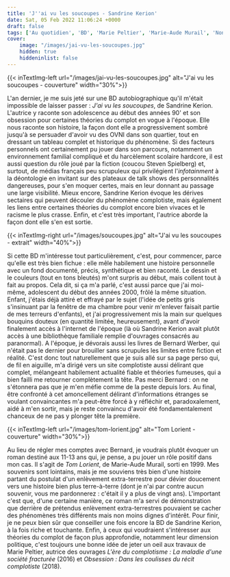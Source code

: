 ```yaml
---
title: 'J''ai vu les soucoupes - Sandrine Kerion'
date: Sat, 05 Feb 2022 11:06:24 +0000
draft: false
tags: ['Au quotidien', 'BD', 'Marie Peltier', 'Marie-Aude Murail', 'Non-fiction', 'Roman', 'Sandrine Kerion', 'SFFF']
cover: 
    image: "/images/jai-vu-les-soucoupes.jpg"
    hidden: true
    hiddeninlist: false
---
```


{{< inTextImg-left url="/images/jai-vu-les-soucoupes.jpg" alt="J'ai vu les soucoupes - couverture" width="30%">}}

L'an dernier, je me suis jeté sur une BD autobiographique qu'il m'était impossible de laisser passer : _J'ai vu les soucoupes_, de Sandrine Kerion. L'autrice y raconte son adolescence au début des années 90' et son obsession pour certaines théories du complot en vogue à l'époque. Elle nous raconte son histoire, la façon dont elle a progressivement sombré jusqu'à se persuader d'avoir vu des OVNI dans son quartier, tout en dressant un tableau complet et historique du phénomène. Si des facteurs personnels ont certainement pu jouer dans son parcours, notamment un environnement familial compliqué et du harcèlement scolaire hardcore, il est aussi question du rôle joué par la fiction (coucou Steven Spielberg) et, surtout, de médias français peu scrupuleux qui privilégient l'_infotainment_ à la déontologie en invitant sur des plateaux de talk shows des personnalités dangereuses, pour s'en moquer certes, mais en leur donnant au passage une large visibilité. Mieux encore, Sandrine Kerion évoque les dérives sectaires qui peuvent découler du phénomène complotiste, mais également les liens entre certaines théories du complot encore bien vivaces et le racisme le plus crasse. Enfin, et c'est très important, l'autrice aborde la façon dont elle s'en est sortie.

{{< inTextImg-right url="/images/soucoupes.jpg" alt="J'ai vu les soucoupes - extrait" width="40%">}}

Si cette BD m'intéresse tout particulièrement, c'est, pour commencer, parce qu'elle est très bien fichue : elle mêle habilement une histoire personnelle avec un fond documenté, précis, synthétique et bien raconté. Le dessin et le couleurs (tout en tons bleutés) m'ont surpris au début, mais collent tout à fait au propos. Cela dit, si ça m'a parlé, c'est aussi parce que j'ai moi-même, adolescent du début des années 2000, frôlé la même situation. Enfant, j'étais déjà attiré et effrayé par le sujet (l'idée de petits gris s'insinuant par la fenêtre de ma chambre pour venir m'enlever faisait partie de mes terreurs d'enfants), et j'ai progressivement mis la main sur quelques bouquins douteux (en quantité limitée, heureusement), avant d'avoir finalement accès à l'internet de l'époque (là où Sandrine Kerion avait plutôt accès à une bibliothèque familiale remplie d'ouvrages consacrés au paranormal). A l'époque, je dévorais aussi les livres de Bernard Werber, qui n'était pas le dernier pour brouiller sans scrupules les limites entre fiction et réalité. C'est donc tout naturellement que je suis allé sur sa page perso qui, de fil en aiguille, m'a dirigé vers un site complotiste aussi délirant que complet, mélangeant habilement actualité fiable et théories fumeuses, qui a bien failli me retourner complètement la tête. Pas merci Bernard : on ne s'étonnera pas que je m'en méfie comme de la peste depuis lors. Au final, être confronté à cet amoncellement délirant d'informations étranges se voulant convaincantes m'a peut-être forcé à y réfléchir et, paradoxalement, aidé à m'en sortir, mais je reste convaincu d'avoir été fondamentalement chanceux de ne pas y plonger tête la première.

{{< inTextImg-left url="/images/tom-lorient.jpg" alt="Tom Lorient - couverture" width="30%">}}

Au lieu de régler mes comptes avec Bernard, je voudrais plutôt évoquer un roman destiné aux 11-13 ans qui, je pense, a pu jouer un rôle positif dans mon cas. Il s'agit de _Tom Lorient_, de Marie-Aude Murail, sorti en 1999. Mes souvenirs sont lointains, mais je me souviens très bien d'une histoire partant du postulat d'un enlèvement extra-terrestre pour dévier doucement vers une histoire bien plus terre-à-terre (dont je n'ai par contre aucun souvenir, vous me pardonnerez : c'était il y a plus de vingt ans). L'important c'est que, d'une certaine manière, ce roman m'a servi de démonstration que derrière de prétendus enlèvement extra-terrestres pouvaient se cacher des phénomènes très différents mais non moins dignes d'intérêt. Pour finir, je ne peux bien sûr que conseiller une fois encore la BD de Sandrine Kerion, à la fois riche et touchante. Enfin, à ceux qui voudraient s'intéresser aux théories du complot de façon plus approfondie, notamment leur dimension politique, c'est toujours une bonne idée de jeter un oeil aux travaux de Marie Peltier, autrice des ouvrages _L'ère du complotisme : La maladie d'une société fracturée_ (2016) et _Obsession : Dans les coulisses du récit complotiste_ (2018).